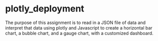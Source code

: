 # plotly_deployment

The purpose of this assignment is to read in a JSON file of data and interpret that data using plotly and Javascript to create a horizontal bar chart, a bubble chart, and a gauge chart, with a customized dashboard. 
